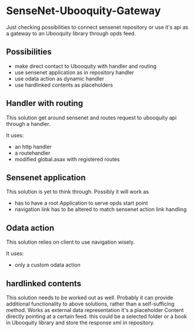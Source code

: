 # SenseNet-Ubooquity-Gateway

Just checking possibilities to connect sensenet repository or use it's api as a gateway to an Ubooquity library through opds feed.

## Possibilities

- make direct contact to Ubooquity with handler and routing
- use sensenet application as in repository handler
- use odata action as dynamic handler
- use hardlinked contents as placeholders

## Handler with routing

This solution get around sensenet and routes request to ubooquity api through a handler.

It uses:
- an http handler 
- a routehandler
- modified global.asax with registered routes

## Sensenet application

This solution is yet to think through. Possibly it will work as
- has to have a root Application to serve opds start point
- navigation link has to be altered to match sensenet action link handling

## Odata action

This solution relies on client to use navigation wisely. 

It uses:
- only a custom odata action

## hardlinked contents

This solution needs to be worked out as well. Probably it can provide additional functionality to above solutions, rather than a self-sufficing method.
Works as external data representation it's a placeholder Content directly pointing at a certain feed. this could be a selected folder or a book in Ubooquity library and store the response xml in repository.

